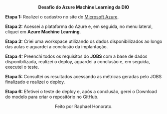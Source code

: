 <p align="center"><strong>Desafio do Azure Machine Learning da DIO</strong></p>

**Etapa 1:**
Realizei o cadastro no site do [Microsoft Azure](https://azure.microsoft.com).

**Etapa 2:**
Acessei a plataforma do Azure e, em seguida, no menu lateral, cliquei em **Azure Machine Learning**.

**Etapa 3:**
Criei uma workspace utilizando os dados disponibilizados ao longo das aulas e aguardei a conclusão da implantação.

**Etapa 4:**
Preenchi todos os requisitos do **JOBS** com a base de dados disponibilizada, realizei o deploy, aguardei a conclusão e, em seguida, executei o teste.

**Etapa 5:**
Consultei os resultados acessando as métricas geradas pelo JOBS finalizado e realizei o deploy.

**Etapa 6:**
Efetivei o teste de deploy e, após a conclusão, gerei o Download do modelo para criar o repositório no GitHub.

<p align="center">Feito por Raphael Honorato.</p>
